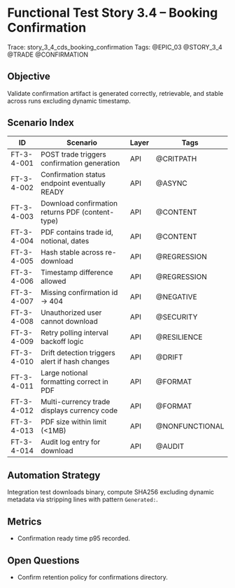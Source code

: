 # Functional Test Story 3.4 – Booking Confirmation

Trace: story_3_4_cds_booking_confirmation
Tags: @EPIC_03 @STORY_3_4 @TRADE @CONFIRMATION

## Objective
Validate confirmation artifact is generated correctly, retrievable, and stable across runs excluding dynamic timestamp.

## Scenario Index
| ID | Scenario | Layer | Tags |
|----|----------|-------|------|
| FT-3-4-001 | POST trade triggers confirmation generation | API | @CRITPATH |
| FT-3-4-002 | Confirmation status endpoint eventually READY | API | @ASYNC |
| FT-3-4-003 | Download confirmation returns PDF (content-type) | API | @CONTENT |
| FT-3-4-004 | PDF contains trade id, notional, dates | API | @CONTENT |
| FT-3-4-005 | Hash stable across re-download | API | @REGRESSION |
| FT-3-4-006 | Timestamp difference allowed | API | @REGRESSION |
| FT-3-4-007 | Missing confirmation id -> 404 | API | @NEGATIVE |
| FT-3-4-008 | Unauthorized user cannot download | API | @SECURITY |
| FT-3-4-009 | Retry polling interval backoff logic | API | @RESILIENCE |
| FT-3-4-010 | Drift detection triggers alert if hash changes | API | @DRIFT |
| FT-3-4-011 | Large notional formatting correct in PDF | API | @FORMAT |
| FT-3-4-012 | Multi-currency trade displays currency code | API | @FORMAT |
| FT-3-4-013 | PDF size within limit (<1MB) | API | @NONFUNCTIONAL |
| FT-3-4-014 | Audit log entry for download | API | @AUDIT |

## Automation Strategy
Integration test downloads binary, compute SHA256 excluding dynamic metadata via stripping lines with pattern `Generated:`.

## Metrics
- Confirmation ready time p95 recorded.

## Open Questions
- Confirm retention policy for confirmations directory.
